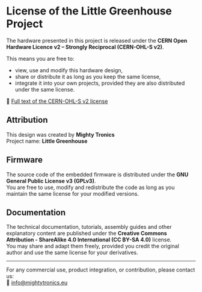 # License of the Little Greenhouse Project

The hardware presented in this project is released under the **CERN Open Hardware Licence v2 – Strongly Reciprocal (CERN-OHL-S v2)**.

This means you are free to:
- view, use and modify this hardware design,
- share or distribute it as long as you keep the same license,
- integrate it into your own projects, provided they are also distributed under the same license.

🔗 [Full text of the CERN-OHL-S v2 license](https://ohwr.org/project/cernohl)

## Attribution

This design was created by **Mighty Tronics**  
Project name: **Little Greenhouse**

## Firmware

The source code of the embedded firmware is distributed under the **GNU General Public License v3 (GPLv3)**.  
You are free to use, modify and redistribute the code as long as you maintain the same license for your modified versions.

## Documentation

The technical documentation, tutorials, assembly guides and other explanatory content are published under the **Creative Commons Attribution - ShareAlike 4.0 International (CC BY-SA 4.0)** license.  
You may share and adapt them freely, provided you credit the original author and use the same license for your derivatives.

---

For any commercial use, product integration, or contribution, please contact us:  
📧 [info@mightytronics.eu](mailto:info@mightytronics.eu)

